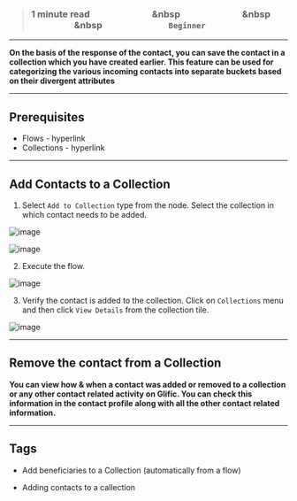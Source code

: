 > ### **1 minute read &nbsp; &nbsp; &nbsp; &nbsp; &nbsp; &nbsp; &nbsp; &nbsp; &nbsp; &nbsp; &nbsp; &nbsp; &nbsp; &nbsp; &nbsp &nbsp; &nbsp; &nbsp; &nbsp; &nbsp; &nbsp; &nbsp; &nbsp; &nbsp; &nbsp; &nbsp; &nbsp; &nbsp; &nbsp; &nbsp &nbsp; &nbsp; &nbsp; &nbsp; &nbsp; &nbsp; &nbsp; &nbsp; &nbsp; &nbsp; &nbsp; &nbsp; &nbsp; &nbsp; &nbsp &nbsp; &nbsp; &nbsp; &nbsp; &nbsp; &nbsp; &nbsp; &nbsp; &nbsp; &nbsp; &nbsp; &nbsp; &nbsp; &nbsp; &nbsp; `Beginner`**
---

**On the basis of the response of the contact, you can save the contact in a collection which you have created earlier. This feature can be used for categorizing the various incoming contacts into separate buckets based on their divergent attributes**

---
## Prerequisites
- Flows - hyperlink
- Collections - hyperlink

---
## Add Contacts to a Collection

1. Select `Add to Collection`  type from the node. Select the collection in which contact needs to be added.

![image](https://user-images.githubusercontent.com/32592458/220825910-3fd46a09-a38a-4253-8898-3964057726ac.png)



![image](https://user-images.githubusercontent.com/32592458/220825915-17eb5879-f8e5-430d-8c6a-a6e3a45dee92.png)



2.  Execute the flow.

![image](https://user-images.githubusercontent.com/32592458/220825935-19bd3798-6331-465a-aa42-b45f417fc5f1.png)



3. Verify the contact is added to the collection. Click on `Collections` menu and then click `View Details` from the collection tile.

![image](https://user-images.githubusercontent.com/32592458/220825949-00c8749f-adf4-4e37-82e0-66a8b0d46b4d.png)


---
## Remove the contact from a Collection

**You can view how & when a contact was added or removed to a collection or any other contact related activity on Glific. You can check this information in the contact profile along with all the other contact related information.**

---
## Tags 
- Add beneficiaries to a Collection (automatically from a flow)

- Adding contacts to a callection
